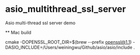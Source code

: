 # asio_multithread_ssl_server
Asio multi-thread ssl server demo

** Mac build  

cmake -DOPENSSL_ROOT_DIR=$(brew --prefix openssl@1.1) -DASIO_INCLUDE=/Users/weiningwu/Github/asio/asio/include .
